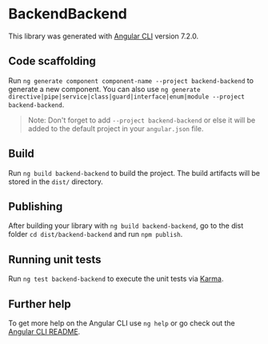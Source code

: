 # BackendBackend

This library was generated with [Angular CLI](https://github.com/angular/angular-cli) version 7.2.0.

## Code scaffolding

Run `ng generate component component-name --project backend-backend` to generate a new component. You can also use `ng generate directive|pipe|service|class|guard|interface|enum|module --project backend-backend`.

> Note: Don't forget to add `--project backend-backend` or else it will be added to the default project in your `angular.json` file.

## Build

Run `ng build backend-backend` to build the project. The build artifacts will be stored in the `dist/` directory.

## Publishing

After building your library with `ng build backend-backend`, go to the dist folder `cd dist/backend-backend` and run `npm publish`.

## Running unit tests

Run `ng test backend-backend` to execute the unit tests via [Karma](https://karma-runner.github.io).

## Further help

To get more help on the Angular CLI use `ng help` or go check out the [Angular CLI README](https://github.com/angular/angular-cli/blob/master/README.md).
